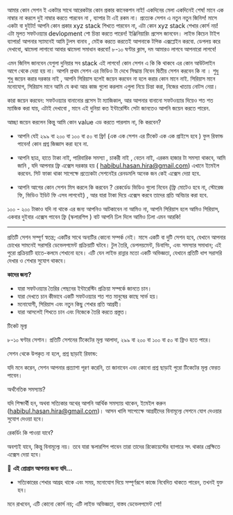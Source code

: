 আমার কোন সেশন ই একটার সাথে আরেকটার কোন প্রকার কানেকশন নাই! একদিনের মেলা একদিনেই শেষ! মানে এক নাম্বার না করলে দুই নাম্বার করতে পারবেন না , ব্যাপার টা এই রকম না। প্রত্যেক সেশন এ নতুন নতুন জিনিস! মাসে একটা বা দুইটা! আপনি কোন প্রকার xyz stack শিখতে পারবেন না, এটা কোন xyz stack শেখার কোর্স নয়! এটা মূলত সফটওয়্যার devlopment শো চিন্তা করতে পারেন! ইঞ্জিনিয়ারিং প্রসেস জানবেন। লাইভ কিচেন টাইপ ব্যাপার! আপনার স্যামনেই আমি টুলস বানাব , মেইক করতে করতেই আপনাকে টপিক এক্সপ্লেইন করবো. ডেপলয় করে দেখাবো, ঝামেলা লাগাবো আবার ঝামেলা সমাধান করবো! ৮-১০ ঘণ্টার ক্লাস, দম আমারও লাগবে আপনারো লাগবে!

এমন জিনিস জানবেন যেগুলা দুনিয়ার সব stack এই লাগবে! কোন সেশন এ কি কি থাকবে এর কোন আউটলাইন আগে থেকে দেয়া হয় না। আপনি প্রথম সেশন এর ভিডিও টা দেখে সিদ্ধান্ত নিবেন দ্বিতীয় সেশন করবেন কি না । শুধু শুধু জয়েন করার দরকার নাই , আপনি সিরিয়াস হলেই জয়েন করবেন না হলে করার কোন মানে নাই. সিরিয়াস মানে মনোযোগ, সিরিয়াস মানে আমি যে কথা আর কাজ গুলো করলাম এগুলা নিয়ে চিন্তা করা, নিজের খাতায় নোটস নেয়া।

কারা জয়েন করবেন: সফটওয়্যার বানানোর প্রসেস টা ম্যাজিকাল, আর আপনার বানানো সফটওয়্যার দিয়েও শত শত ম্যাজিক করা যায়, এটাই দেখাবো , মানে এই দুনিয়া কত ইন্টারেস্টিং সেটা জানতেও আপনি জয়েন করতে পারেন.

আচ্ছা জয়েন করলেন কিন্তু আমি কোন value এড করতে পারলাম না, কি করবেন?

- আপনি যেই ২৯৯ বা ২০০ বা ১০০ বা ৫০ বা ফ্রি! (এক এক সেশন এর টিকেট এক এক প্রাইসে হবে ) ফুল রিফান্ড পাবেন! কোন প্রশ্ন জিজ্ঞাস করা হবে না.

- আপনি ছাত্র, হাতে টাকা নাই, পারিবারিক সমস্যা , চাকরী নাই , বেতন নাই, এরকম হাজার টা সমস্যা থাকবে, আমি জানি , যদি আপনার ফ্রি এক্সেস দরকার হয় ( habibul.hasan.hira@gmail.com) এখানে ইমেইল করবেন. সিট ফাকা থাকা সাপেক্ষে প্রত্যেকটা সেশনেইর রেনডমলি অনেক জন কেই এক্সেস দেয়া হবে.

- আপনি আগের কোন সেশন মিস করলে কি করবেন ? রেকর্ডেড ভিডিও গুলো নিবেন (ফ্রি মোটেও হবে না, স্টোরেজ ফি, ভিডিও ইডিট ফি এসব লাগবেই) , আর যারা টাকা দিয়ে এক্সেস করবে তাদের প্রতি অবিচার করা হবে.

১০০ - ২০০ টাকাও যদি না থাকে এর জন্য আপনিও আটকাবেন না আমিও না, আপনি সিরিয়াস হলে আমিও সিরিয়াস, একবার দুইবার এক্সেস পাবেন ফ্রি (স্কলারশিপ ) বাট আপনি ঢিল দিলে আমিও ঢিলা এমন আরকি!

---


প্রতিটি সেশন সম্পূর্ণ স্বতন্ত্র; একটির সাথে অন্যটির কোনো সম্পর্ক নেই। মাসে একটি বা দুটি সেশন হবে, যেখানে আপনার চোখের সামনেই সরাসরি ডেভেলপমেন্ট প্রক্রিয়াটি ঘটবে। টুল তৈরি, ডেপলয়মেন্ট, ডিবাগিং, এবং সমস্যার সমাধান; এই পুরো প্রক্রিয়াটি হাতে-কলমে শেখানো হবে। এটি যেন লাইভ রান্নার মতো একটি অভিজ্ঞতা, যেখানে প্রতিটি ধাপ সরাসরি দেখার ও শেখার সুযোগ থাকবে।

**কাদের জন্য?**
- যারা সফটওয়্যার তৈরির পেছনের ইন্টারেস্টিং প্রক্রিয়া সম্পর্কে জানতে চান।
- যারা দেখতে চান কীভাবে একটি সফটওয়্যার শত শত মানুষের কাছে সার্ভ হয়।
- মনোযোগী, সিরিয়াস এবং নতুন কিছু শেখার প্রতি আগ্রহী।
- যারা আসলেই শিখতে চান এবং নিজেকে তৈরি করতে প্রস্তুত।

টিকেট মূল্য  

৮-১০ ঘণ্টার সেশান। প্রতিটি সেশনের টিকেটের মূল্য আলাদা, ২৯৯ বা ২০০ বা ১০০ বা ৫০ বা ফ্রিও হতে পারে।

সেশন থেকে উপকৃত না হলে, প্রশ্ন ছাড়াই রিফান্ড: 

যদি মনে করেন, সেশন আপনার প্রত্যাশা পূরণ করেনি, তা জানাবেন এবং কোনো প্রশ্ন ছাড়াই পুরো টিকেটের মূল্য ফেরত পাবেন।

অর্থনৈতিক সমস্যায়?   

যদি শিক্ষার্থী হন, অথবা সত্যিকার অথের্  আপনি আর্থিক সমস্যায় থাকেন, ইমেইল করুন (habibul.hasan.hira@gmail.com)। আসন খালি সাপেক্ষেে আগ্রহীদের বিনামূল্যে সেশনে যোগ দেওয়ার সুযোগ দেওয়া হবে।

রেকর্ডিং কি পাওয়া যাবে? 

অবশ্যই যাবে, কিন্তু বিনামূল্যে নয়। তবে যারা স্কলারশিপ পাবেন তারা তাদের রিকোয়েস্টের ব্যাপারে সৎ থাকার প্রেক্ষিতে এক্সেস দেয়া হবে।

🔖 **এই প্রোগ্রাম আপনার জন্য যদি…**

- সত্যিকারের শেখার আগ্রহ থাকে এবং সময়, মনোযোগ দিয়ে সম্পূর্ণরূপে কাজে নিবেদিত থাকতে পারেন, তখনই যুক্ত হন।

মনে রাখবেন, এটি কোনো কোর্স নয়; এটি লাইভ অভিজ্ঞতা, বাস্তব ডেভেলপমেন্ট শো!